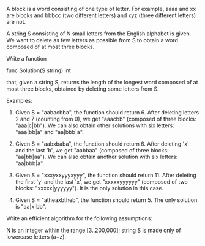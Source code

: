 A block is a word consisting of one type of letter. For example, aaaa and xx are blocks and bbbcc (two different letters) and xyz (three different letters) are not.

A string S consisting of N small letters from the English alphabet is given. We want to delete as few letters as possible from S to obtain a word composed of at most three blocks.

Write a function

func Solution(S string) int

that, given a string S, returns the length of the longest word composed of at most three blocks, obtained by deleting some letters from S.

Examples:

1. Given S = "aabacbba", the function should return 6. After deleting letters 2 and 7 (counting from 0), we get "aaacbb" (composed of three blocks: "aaa|c|bb"). We can also obtain other solutions with six letters: "aaa|bb|a" and "aa|bbb|a".

2. Given S = "aabxbaba", the function should return 6. After deleting 'x' and the last 'b', we get "aabbaa" (composed of three blocks: "aa|bb|aa"). We can also obtain another solution with six letters: "aa|bbb|a".

3. Given S = "xxxyxxyyyxyyy", the function should return 11. After deleting the first 'y' and the last 'x', we get "xxxxxyyyyyy" (composed of two blocks: "xxxxx|yyyyyy"). It is the only solution in this case.

4. Given S = "atheaxbtheb", the function should return 5. The only solution is "aa|x|bb".

Write an efficient algorithm for the following assumptions:

N is an integer within the range [3..200,000];
string S is made only of lowercase letters (a−z).

